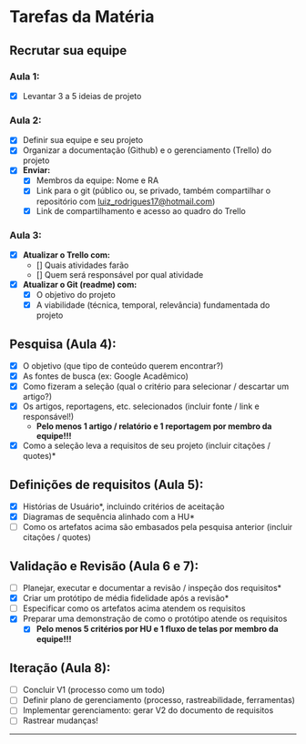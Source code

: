 # Tarefas da Matéria

## Recrutar sua equipe

### Aula 1:
- [x] Levantar 3 a 5 ideias de projeto

### Aula 2:
- [x] Definir sua equipe e seu projeto
- [x] Organizar a documentação (Github) e o gerenciamento (Trello) do projeto
- [x] **Enviar:**
  - [x] Membros da equipe: Nome e RA
  - [x] Link para o git (público ou, se privado, também compartilhar o repositório com luiz_rodrigues17@hotmail.com)
  - [x] Link de compartilhamento e acesso ao quadro do Trello

### Aula 3:
- [x] **Atualizar o Trello com:**
  - [] Quais atividades farão
  - [] Quem será responsável por qual atividade
- [x] **Atualizar o Git (readme) com:**
  - [x] O objetivo do projeto
  - [x] A viabilidade (técnica, temporal, relevância) fundamentada do projeto

## Pesquisa (Aula 4):
- [x] O objetivo (que tipo de conteúdo querem encontrar?)
- [x] As fontes de busca (ex: Google Acadêmico)
- [x] Como fizeram a seleção (qual o critério para selecionar / descartar um artigo?)
- [x] Os artigos, reportagens, etc. selecionados (incluir fonte / link e responsável!)
  - **Pelo menos 1 artigo / relatório e 1 reportagem por membro da equipe!!!**
- [x] Como a seleção leva a requisitos de seu projeto (incluir citações / quotes)*

## Definições de requisitos (Aula 5):
- [x] Histórias de Usuário*, incluindo critérios de aceitação
- [x] Diagramas de sequência alinhado com a HU*
- [ ] Como os artefatos acima são embasados pela pesquisa anterior (incluir citações / quotes)

## Validação e Revisão (Aula 6 e 7):
- [ ] Planejar, executar e documentar a revisão / inspeção dos requisitos*
- [x] Criar um protótipo de média fidelidade após a revisão*
- [ ] Especificar como os artefatos acima atendem os requisitos
- [x] Preparar uma demonstração de como o protótipo atende os requisitos
  - [x] **Pelo menos 5 critérios por HU e 1 fluxo de telas por membro da equipe!!!**

## Iteração (Aula 8):
- [ ] Concluir V1 (processo como um todo)
- [ ] Definir plano de gerenciamento (processo, rastreabilidade, ferramentas)
- [ ] Implementar gerenciamento: gerar V2 do documento de requisitos
- [ ] Rastrear mudanças!

---
